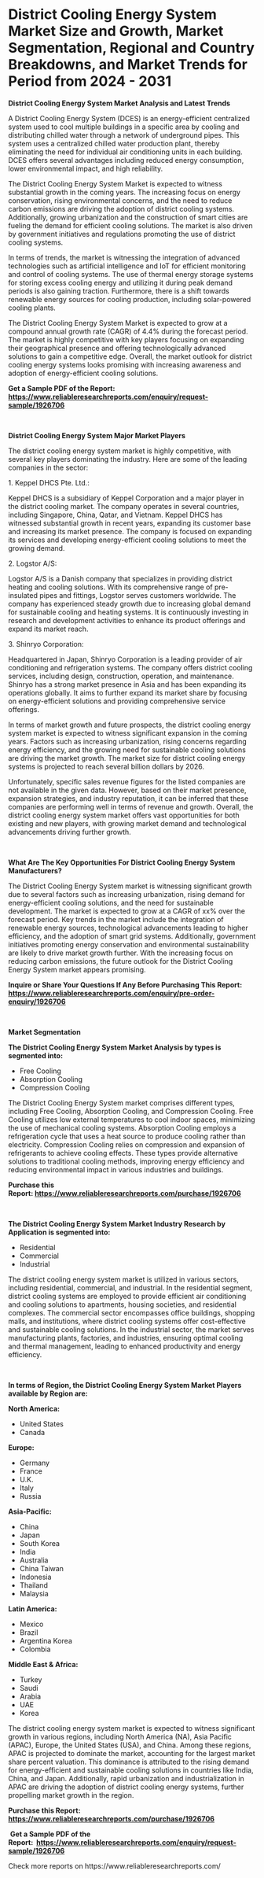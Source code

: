 <p><h1>District Cooling Energy System Market Size and Growth, Market Segmentation, Regional and Country Breakdowns, and Market Trends for Period from 2024 -  2031</h1></p><p><strong>District Cooling Energy System Market Analysis and Latest Trends</strong></p>
<p><p>A District Cooling Energy System (DCES) is an energy-efficient centralized system used to cool multiple buildings in a specific area by cooling and distributing chilled water through a network of underground pipes. This system uses a centralized chilled water production plant, thereby eliminating the need for individual air conditioning units in each building. DCES offers several advantages including reduced energy consumption, lower environmental impact, and high reliability.</p><p>The District Cooling Energy System Market is expected to witness substantial growth in the coming years. The increasing focus on energy conservation, rising environmental concerns, and the need to reduce carbon emissions are driving the adoption of district cooling systems. Additionally, growing urbanization and the construction of smart cities are fueling the demand for efficient cooling solutions. The market is also driven by government initiatives and regulations promoting the use of district cooling systems.</p><p>In terms of trends, the market is witnessing the integration of advanced technologies such as artificial intelligence and IoT for efficient monitoring and control of cooling systems. The use of thermal energy storage systems for storing excess cooling energy and utilizing it during peak demand periods is also gaining traction. Furthermore, there is a shift towards renewable energy sources for cooling production, including solar-powered cooling plants.</p><p>The District Cooling Energy System Market is expected to grow at a compound annual growth rate (CAGR) of 4.4% during the forecast period. The market is highly competitive with key players focusing on expanding their geographical presence and offering technologically advanced solutions to gain a competitive edge. Overall, the market outlook for district cooling energy systems looks promising with increasing awareness and adoption of energy-efficient cooling solutions.</p></p>
<p><strong>Get a Sample PDF of the Report:&nbsp; <a href="https://www.reliableresearchreports.com/enquiry/request-sample/1926706">https://www.reliableresearchreports.com/enquiry/request-sample/1926706</a></strong></p>
<p>&nbsp;</p>
<p><strong>District Cooling Energy System Major Market Players</strong></p>
<p><p>The district cooling energy system market is highly competitive, with several key players dominating the industry. Here are some of the leading companies in the sector:</p><p>1. Keppel DHCS Pte. Ltd.:</p><p>Keppel DHCS is a subsidiary of Keppel Corporation and a major player in the district cooling market. The company operates in several countries, including Singapore, China, Qatar, and Vietnam. Keppel DHCS has witnessed substantial growth in recent years, expanding its customer base and increasing its market presence. The company is focused on expanding its services and developing energy-efficient cooling solutions to meet the growing demand.</p><p>2. Logstor A/S:</p><p>Logstor A/S is a Danish company that specializes in providing district heating and cooling solutions. With its comprehensive range of pre-insulated pipes and fittings, Logstor serves customers worldwide. The company has experienced steady growth due to increasing global demand for sustainable cooling and heating systems. It is continuously investing in research and development activities to enhance its product offerings and expand its market reach.</p><p>3. Shinryo Corporation:</p><p>Headquartered in Japan, Shinryo Corporation is a leading provider of air conditioning and refrigeration systems. The company offers district cooling services, including design, construction, operation, and maintenance. Shinryo has a strong market presence in Asia and has been expanding its operations globally. It aims to further expand its market share by focusing on energy-efficient solutions and providing comprehensive service offerings.</p><p>In terms of market growth and future prospects, the district cooling energy system market is expected to witness significant expansion in the coming years. Factors such as increasing urbanization, rising concerns regarding energy efficiency, and the growing need for sustainable cooling solutions are driving the market growth. The market size for district cooling energy systems is projected to reach several billion dollars by 2026.</p><p>Unfortunately, specific sales revenue figures for the listed companies are not available in the given data. However, based on their market presence, expansion strategies, and industry reputation, it can be inferred that these companies are performing well in terms of revenue and growth. Overall, the district cooling energy system market offers vast opportunities for both existing and new players, with growing market demand and technological advancements driving further growth.</p></p>
<p>&nbsp;</p>
<p><strong>What Are The Key Opportunities For District Cooling Energy System Manufacturers?</strong></p>
<p><p>The District Cooling Energy System market is witnessing significant growth due to several factors such as increasing urbanization, rising demand for energy-efficient cooling solutions, and the need for sustainable development. The market is expected to grow at a CAGR of xx% over the forecast period. Key trends in the market include the integration of renewable energy sources, technological advancements leading to higher efficiency, and the adoption of smart grid systems. Additionally, government initiatives promoting energy conservation and environmental sustainability are likely to drive market growth further. With the increasing focus on reducing carbon emissions, the future outlook for the District Cooling Energy System market appears promising.</p></p>
<p><strong>Inquire or Share Your Questions If Any Before Purchasing This Report: <a href="https://www.reliableresearchreports.com/enquiry/pre-order-enquiry/1926706">https://www.reliableresearchreports.com/enquiry/pre-order-enquiry/1926706</a></strong></p>
<p>&nbsp;</p>
<p><strong>Market Segmentation</strong></p>
<p><strong>The District Cooling Energy System Market Analysis by types is segmented into:</strong></p>
<p><ul><li>Free Cooling</li><li>Absorption Cooling</li><li>Compression Cooling</li></ul></p>
<p><p>The District Cooling Energy System market comprises different types, including Free Cooling, Absorption Cooling, and Compression Cooling. Free Cooling utilizes low external temperatures to cool indoor spaces, minimizing the use of mechanical cooling systems. Absorption Cooling employs a refrigeration cycle that uses a heat source to produce cooling rather than electricity. Compression Cooling relies on compression and expansion of refrigerants to achieve cooling effects. These types provide alternative solutions to traditional cooling methods, improving energy efficiency and reducing environmental impact in various industries and buildings.</p></p>
<p><strong>Purchase this Report:&nbsp;<a href="https://www.reliableresearchreports.com/purchase/1926706">https://www.reliableresearchreports.com/purchase/1926706</a></strong></p>
<p>&nbsp;</p>
<p><strong>The District Cooling Energy System Market Industry Research by Application is segmented into:</strong></p>
<p><ul><li>Residential</li><li>Commercial</li><li>Industrial</li></ul></p>
<p><p>The district cooling energy system market is utilized in various sectors, including residential, commercial, and industrial. In the residential segment, district cooling systems are employed to provide efficient air conditioning and cooling solutions to apartments, housing societies, and residential complexes. The commercial sector encompasses office buildings, shopping malls, and institutions, where district cooling systems offer cost-effective and sustainable cooling solutions. In the industrial sector, the market serves manufacturing plants, factories, and industries, ensuring optimal cooling and thermal management, leading to enhanced productivity and energy efficiency.</p></p>
<p>&nbsp;</p>
<p><strong>In terms of Region, the District Cooling Energy System Market Players available by Region are:</strong></p>
<p>
    <p> <strong> North America: </strong>
        <ul>
            <li>United States</li>
            <li>Canada</li>
        </ul>
        </p> 
    <p> <strong> Europe: </strong>
        <ul>
            <li>Germany</li>
            <li>France</li>
            <li>U.K.</li>
            <li>Italy</li>
            <li>Russia</li>
        </ul>
        </p> 
    <p> <strong> Asia-Pacific: </strong>
        <ul>
            <li>China</li>
            <li>Japan</li>
            <li>South Korea</li>
            <li>India</li>
            <li>Australia</li>
            <li>China Taiwan</li>
            <li>Indonesia</li>
            <li>Thailand</li>
            <li>Malaysia</li>
        </ul>
        </p> 
    <p> <strong> Latin America: </strong>
        <ul>
            <li>Mexico</li>
            <li>Brazil</li>
            <li>Argentina Korea</li>
            <li>Colombia</li>
        </ul>
        </p> 
    <p> <strong> Middle East & Africa: </strong>
        <ul>
            <li>Turkey</li>
            <li>Saudi</li>
            <li>Arabia</li>
            <li>UAE</li>
            <li>Korea</li>
        </ul>
    </p>
    </p>
<p><p>The district cooling energy system market is expected to witness significant growth in various regions, including North America (NA), Asia Pacific (APAC), Europe, the United States (USA), and China. Among these regions, APAC is projected to dominate the market, accounting for the largest market share percent valuation. This dominance is attributed to the rising demand for energy-efficient and sustainable cooling solutions in countries like India, China, and Japan. Additionally, rapid urbanization and industrialization in APAC are driving the adoption of district cooling energy systems, further propelling market growth in the region.</p></p>
<p><strong>Purchase this Report: <a href="https://www.reliableresearchreports.com/purchase/1926706">https://www.reliableresearchreports.com/purchase/1926706</a></strong></p>
<p>&nbsp;<strong>Get a Sample PDF of the Report:&nbsp;&nbsp;<a href="https://www.reliableresearchreports.com/enquiry/request-sample/1926706">https://www.reliableresearchreports.com/enquiry/request-sample/1926706</a></strong></p>
<p><strong></strong></p>
<p>Check more reports on https://www.reliableresearchreports.com/</p>